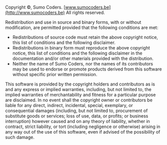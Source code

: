 Copyright ©, Sumo Coders. 
[www.sumocoders.be](http://www.sumocoders.be)
All rights reserved.

Redistribution and use in source and binary forms, with or without 
modification, are permitted provided  that the following conditions are met:

* Redistributions of source code must retain the above copyright notice, this 
  list of conditions and the following disclaimer.
* Redistributions in binary form must reproduce the above copyright notice, 
  this list of conditions and the following disclaimer in the documentation 
  and/or other materials provided with the distribution.
* Neither the name of Sumo Coders, nor the names of its contributors may be 
  used to endorse or promote products derived from this software without 
  specific prior written permission.

This software is provided by the copyright holders and contributors as is and 
any express or implied warranties, including, but not limited to, the implied 
warranties of merchantability and fitness for a particular purpose are 
disclaimed. In no event shall the copyright owner or contributors be liable 
for any direct, indirect, incidental, special, exemplary, or consequential 
damages (including, but not limited to, procurement of substitute goods or 
services; loss of use, data, or profits; or business interruption) however 
caused and on any theory of liability, whether in contract, strict liability, 
or tort (including negligence or otherwise) arising in any way out of the use
of this software, even if advised of the possibility of such damage.